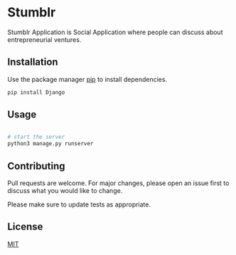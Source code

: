 # Stumblr

Stumblr Application is Social Application where people can discuss about entrepreneurial ventures.

## Installation

Use the package manager [pip](https://pip.pypa.io/en/stable/) to install dependencies.

```bash
pip install Django
```

## Usage

```bash

# start the server 
python3 manage.py runserver
```

## Contributing
Pull requests are welcome. For major changes, please open an issue first to discuss what you would like to change.

Please make sure to update tests as appropriate.

## License
[MIT](https://choosealicense.com/licenses/mit/)
